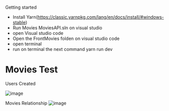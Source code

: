 Getting started
- Install Yarn(https://classic.yarnpkg.com/lang/en/docs/install/#windows-stable)
- Run Movies MoviesAPI.sln on visual studio
- open Visual studio code
- Open the FrontMovies folden on visual studio code
- open terminal
- run on terminal the next command yarn run dev
  
# Movies Test
Users Created

![image](https://github.com/1osvaldoz/GilaTest/assets/13158763/8e7e7275-62a1-4ec2-8e6b-4f29bee65a5b)

Movies Relationship
![image](https://github.com/1osvaldoz/Movie-Test/assets/13158763/bcb70d8e-c76a-4d67-b02c-2528f664ca11)
